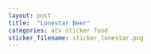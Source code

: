 ```yaml
---
layout: post
title:  "Lonestar Beer"
categories: atx sticker food
sticker_filename: sticker_lonestar.png
---
```

